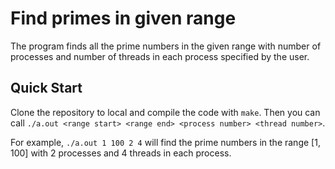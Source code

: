 # Find primes in given range
The program finds all the prime numbers in the given range with number of processes and number of threads in each process specified by the user.

## Quick Start
Clone the repository to local and compile the code with `make`.
Then you can call `./a.out <range start> <range end> <process number> <thread number>`.

For example, `./a.out 1 100 2 4` will find the prime numbers in the range [1, 100] with 2 processes and 4 threads in each process.
